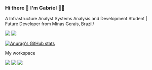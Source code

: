 ### Hi there 👋 I'm Gabriel 👨‍💻

A Infrastructure Analyst Systems Analysis and Development Student | Future Developer from Minas Gerais, Brazil/

<img src="https://img.shields.io/badge/LinkedIn-0077B5?style=for-the-badge&logo=linkedin&logoColor=white" />
<img src="https://img.shields.io/badge/WhatsApp-25D366?style=for-the-badge&logo=whatsapp&logoColor=white"/>


[![Anurag's GitHub stats](https://github-readme-stats.vercel.app/api?username=GabrielBat1sta)](https://github.com/GabrielBat1sta/github-readme-stats)

 My workspace
 
 <img src="https://img.shields.io/badge/Windows-0078D6?style=for-the-badge&logo=windows&logoColor=white"/>  <img src="https://img.shields.io/badge/Intel%20Core_i5_8th-0071C5?style=for-the-badge&logo=intel&logoColor=white"/>  <img src="https://img.shields.io/badge/NVIDIA-GTX1660-76B900?style=for-the-badge&logo=nvidia&logoColor=white"/>

<!--
**GabrielBat1sta/GabrielBat1sta** is a ✨ _special_ ✨ repository because its `README.md` (this file) appears on your GitHub profile.

Here are some ideas to get you started:

- 🔭 I’m currently working on ...
- 🌱 I’m currently learning ...
- 👯 I’m looking to collaborate on ...
- 🤔 I’m looking for help with ...
- 💬 Ask me about ...
- 📫 How to reach me: ...
- 😄 Pronouns: ...
- ⚡ Fun fact: ...
-->
